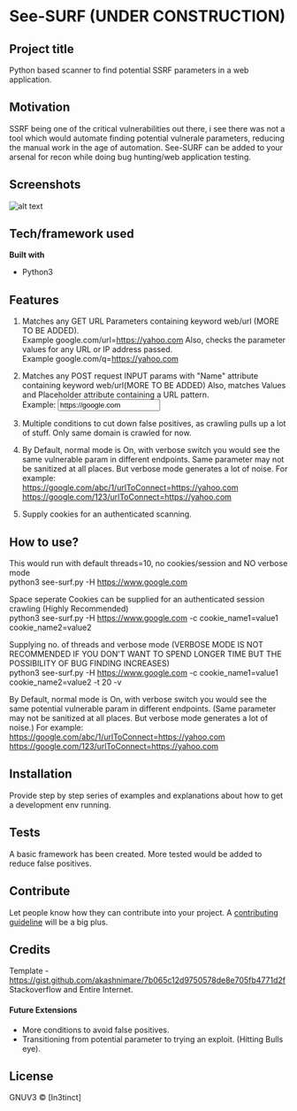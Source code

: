# See-SURF (UNDER CONSTRUCTION)


## Project title
Python based scanner to find potential SSRF parameters in a web application.

## Motivation
SSRF being one of the critical vulnerabilities out there, i see there was not a tool which would automate finding potential
vulnerale parameters, reducing the manual work in the age of automation. See-SURF can be added to your arsenal for recon while doing bug hunting/web application testing.

 
## Screenshots
![alt text](https://github.com/In3tinct/See-SURF/blob/master/See-SURF.png)

## Tech/framework used
<b>Built with</b>
- Python3

## Features
1) Matches any GET URL Parameters containing keyword web/url (MORE TO BE ADDED). <br/>
Example google.com/url=https://yahoo.com 
Also, 
checks the parameter values for any URL or IP address passed. <br/>
Example google.com/q=https://yahoo.com

2) Matches any POST request INPUT params with "Name" attribute containing keyword web/url(MORE TO BE ADDED)
Also,
matches Values and Placeholder attribute containing a URL pattern. <br/>
Example: <input type="text" name="url" value="https://google.com">

3) Multiple conditions to cut down false positives, as crawling pulls up a lot of stuff. Only same domain is crawled for now.

4) By Default, normal mode is On, with verbose switch you would see the same vulnerable param in different endpoints. 
Same parameter may not be sanitized at all places. But verbose mode generates a lot of noise.
For example: <br/>
https://google.com/abc/1/urlToConnect=https://yahoo.com
https://google.com/123/urlToConnect=https://yahoo.com

5) Supply cookies for an authenticated scanning.

## How to use?
This would run with default threads=10, no cookies/session and NO verbose mode <br/>
python3 see-surf.py -H https://www.google.com

Space seperate Cookies can be supplied for an authenticated session crawling (Highly Recommended)<br/>
python3 see-surf.py -H https://www.google.com -c cookie_name1=value1 cookie_name2=value2

Supplying no. of threads and verbose mode (VERBOSE MODE IS NOT RECOMMENDED IF YOU DON'T WANT TO SPEND LONGER TIME BUT THE 
POSSIBILITY OF BUG FINDING INCREASES)<br/>
python3 see-surf.py -H https://www.google.com -c cookie_name1=value1 cookie_name2=value2 -t 20 -v

By Default, normal mode is On, with verbose switch you would see the same potential vulnerable param in different endpoints. 
(Same parameter may not be sanitized at all places. But verbose mode generates a lot of noise.)
For example: <br/>
https://google.com/abc/1/urlToConnect=https://yahoo.com
https://google.com/123/urlToConnect=https://yahoo.com


## Installation
Provide step by step series of examples and explanations about how to get a development env running.

## Tests
A basic framework has been created. 
More tested would be added to reduce false positives.


## Contribute

Let people know how they can contribute into your project. A [contributing guideline](https://github.com/zulip/zulip-electron/blob/master/CONTRIBUTING.md) will be a big plus.

## Credits
Template - https://gist.github.com/akashnimare/7b065c12d9750578de8e705fb4771d2f
Stackoverflow and Entire Internet. 

#### Future Extensions
- More conditions to avoid false positives.
- Transitioning from potential parameter to trying an exploit. (Hitting Bulls eye).

## License
GNUV3 © [In3tinct]
